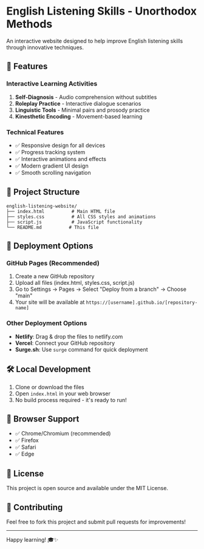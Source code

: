 # English Listening Skills - Unorthodox Methods

An interactive website designed to help improve English listening skills through innovative techniques.

## 🎯 Features

### Interactive Learning Activities
1. **Self-Diagnosis** - Audio comprehension without subtitles
2. **Roleplay Practice** - Interactive dialogue scenarios
3. **Linguistic Tools** - Minimal pairs and prosody practice  
4. **Kinesthetic Encoding** - Movement-based learning

### Technical Features
- ✅ Responsive design for all devices
- ✅ Progress tracking system
- ✅ Interactive animations and effects
- ✅ Modern gradient UI design
- ✅ Smooth scrolling navigation

## 📁 Project Structure

```
english-listening-website/
├── index.html          # Main HTML file
├── styles.css          # All CSS styles and animations
├── script.js           # JavaScript functionality
└── README.md          # This file
```

## 🚀 Deployment Options

### GitHub Pages (Recommended)
1. Create a new GitHub repository
2. Upload all files (index.html, styles.css, script.js)
3. Go to Settings → Pages → Select "Deploy from a branch" → Choose "main"
4. Your site will be available at `https://[username].github.io/[repository-name]`

### Other Deployment Options
- **Netlify**: Drag & drop the files to netlify.com
- **Vercel**: Connect your GitHub repository
- **Surge.sh**: Use `surge` command for quick deployment

## 🛠️ Local Development

1. Clone or download the files
2. Open `index.html` in your web browser
3. No build process required - it's ready to run!

## 📱 Browser Support

- ✅ Chrome/Chromium (recommended)
- ✅ Firefox
- ✅ Safari
- ✅ Edge

## 📄 License

This project is open source and available under the MIT License.

## 🤝 Contributing

Feel free to fork this project and submit pull requests for improvements!

---

Happy learning! 🎓✨
